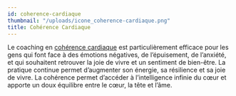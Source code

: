 ```yaml
---
id: coherence-cardiaque
thumbnail: "/uploads/icone_coherence-cardiaque.png"
title: Cohérence Cardiaque
---
```


Le coaching en [cohérence cardiaque](/soins/coherence-cardiaque/) est particulièrement efficace pour les gens qui font face à des émotions négatives, de l’épuisement, de l’anxiété, et qui souhaitent retrouver la joie de vivre et un sentiment de bien-être. La pratique continue permet d’augmenter son énergie, sa résilience et sa joie de vivre. La cohérence permet d’accéder à l’intelligence infinie du cœur et apporte un doux équilibre entre le cœur, la tête et l’âme.
